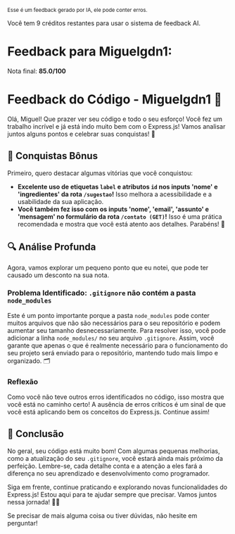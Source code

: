 <sup>Esse é um feedback gerado por IA, ele pode conter erros.</sup>

Você tem 9 créditos restantes para usar o sistema de feedback AI.

# Feedback para Miguelgdn1:

Nota final: **85.0/100**

# Feedback do Código - Miguelgdn1 🚀

Olá, Miguel! Que prazer ver seu código e todo o seu esforço! Você fez um trabalho incrível e já está indo muito bem com o Express.js! Vamos analisar juntos alguns pontos e celebrar suas conquistas! 🎉

## 🎊 Conquistas Bônus

Primeiro, quero destacar algumas vitórias que você conquistou:

- **Excelente uso de etiquetas `label` e atributos `id` nos inputs 'nome' e 'ingredientes' da rota `/sugestao`!** Isso melhora a acessibilidade e a usabilidade da sua aplicação. 
- **Você também fez isso com os inputs 'nome', 'email', 'assunto' e 'mensagem' no formulário da rota `/contato (GET)`!** Isso é uma prática recomendada e mostra que você está atento aos detalhes. Parabéns! 👏

## 🔍 Análise Profunda

Agora, vamos explorar um pequeno ponto que eu notei, que pode ter causado um desconto na sua nota. 

### Problema Identificado: `.gitignore` não contém a pasta `node_modules`

Este é um ponto importante porque a pasta `node_modules` pode conter muitos arquivos que não são necessários para o seu repositório e podem aumentar seu tamanho desnecessariamente. Para resolver isso, você pode adicionar a linha `node_modules/` no seu arquivo `.gitignore`. Assim, você garante que apenas o que é realmente necessário para o funcionamento do seu projeto será enviado para o repositório, mantendo tudo mais limpo e organizado. 🗂️

### Reflexão

Como você não teve outros erros identificados no código, isso mostra que você está no caminho certo! A ausência de erros críticos é um sinal de que você está aplicando bem os conceitos do Express.js. Continue assim!

## 🏁 Conclusão

No geral, seu código está muito bom! Com algumas pequenas melhorias, como a atualização do seu `.gitignore`, você estará ainda mais próximo da perfeição. Lembre-se, cada detalhe conta e a atenção a eles fará a diferença no seu aprendizado e desenvolvimento como programador. 

Siga em frente, continue praticando e explorando novas funcionalidades do Express.js! Estou aqui para te ajudar sempre que precisar. Vamos juntos nessa jornada! 🚀✨

Se precisar de mais alguma coisa ou tiver dúvidas, não hesite em perguntar!